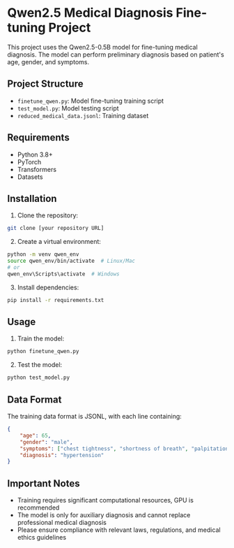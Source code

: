 # Qwen2.5 Medical Diagnosis Fine-tuning Project

This project uses the Qwen2.5-0.5B model for fine-tuning medical diagnosis. The model can perform preliminary diagnosis based on patient's age, gender, and symptoms.

## Project Structure

- `finetune_qwen.py`: Model fine-tuning training script
- `test_model.py`: Model testing script
- `reduced_medical_data.jsonl`: Training dataset

## Requirements

- Python 3.8+
- PyTorch
- Transformers
- Datasets

## Installation

1. Clone the repository:
```bash
git clone [your repository URL]
```

2. Create a virtual environment:
```bash
python -m venv qwen_env
source qwen_env/bin/activate  # Linux/Mac
# or
qwen_env\Scripts\activate  # Windows
```

3. Install dependencies:
```bash
pip install -r requirements.txt
```

## Usage

1. Train the model:
```bash
python finetune_qwen.py
```

2. Test the model:
```bash
python test_model.py
```

## Data Format

The training data format is JSONL, with each line containing:
```json
{
    "age": 65,
    "gender": "male",
    "symptoms": ["chest tightness", "shortness of breath", "palpitations"],
    "diagnosis": "hypertension"
}
```

## Important Notes

- Training requires significant computational resources, GPU is recommended
- The model is only for auxiliary diagnosis and cannot replace professional medical diagnosis
- Please ensure compliance with relevant laws, regulations, and medical ethics guidelines 